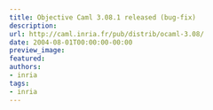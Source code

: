 ```yaml
---
title: Objective Caml 3.08.1 released (bug-fix)
description:
url: http://caml.inria.fr/pub/distrib/ocaml-3.08/
date: 2004-08-01T00:00:00-00:00
preview_image:
featured:
authors:
- inria
tags:
- inria
---
```



